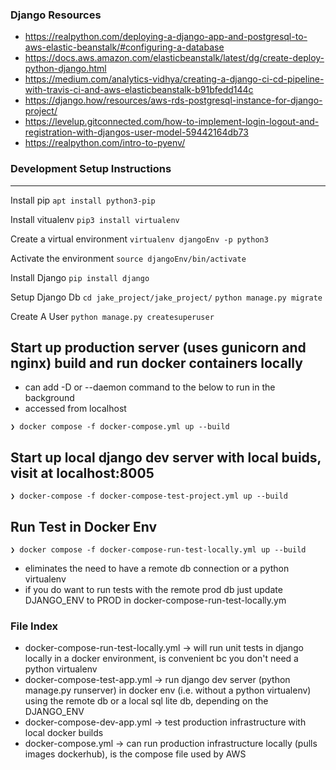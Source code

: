 ### Django Resources
* https://realpython.com/deploying-a-django-app-and-postgresql-to-aws-elastic-beanstalk/#configuring-a-database
* https://docs.aws.amazon.com/elasticbeanstalk/latest/dg/create-deploy-python-django.html
* https://medium.com/analytics-vidhya/creating-a-django-ci-cd-pipeline-with-travis-ci-and-aws-elasticbeanstalk-b91bfedd144c
* https://django.how/resources/aws-rds-postgresql-instance-for-django-project/
* https://levelup.gitconnected.com/how-to-implement-login-logout-and-registration-with-djangos-user-model-59442164db73
* https://realpython.com/intro-to-pyenv/

### Development Setup Instructions
____

Install pip
`apt install python3-pip`

Install vitualenv
`pip3 install virtualenv`

Create a virtual environment
`virtualenv djangoEnv -p python3`

Activate the environment
`source djangoEnv/bin/activate`
 
Install Django
`pip install django`
 
Setup Django Db
`cd jake_project/jake_project/`
`python manage.py migrate`
 
Create A User
`python manage.py createsuperuser`

## Start up production server (uses gunicorn and nginx) build and run docker containers locally
* can add -D or --daemon command to the below to run in the background
* accessed from localhost
```
❯ docker compose -f docker-compose.yml up --build
```

## Start up local django dev server with local buids, visit at localhost:8005
```
❯ docker-compose -f docker-compose-test-project.yml up --build  
```
## Run Test in Docker Env 
```
❯ docker compose -f docker-compose-run-test-locally.yml up --build
```
* eliminates the need to have a remote db connection or a python virtualenv
* if you do want to run tests with the remote prod db just update DJANGO_ENV to PROD in docker-compose-run-test-locally.ym

### File Index
* docker-compose-run-test-locally.yml -> will run unit tests in django locally in a docker environment, is convenient bc you don't need a python virtualenv
* docker-compose-test-app.yml -> run django dev server (python manage.py runserver) in docker env (i.e. without a python virtualenv) using the remote db or a local sql lite db, depending on the DJANGO_ENV
* docker-compose-dev-app.yml -> test production infrastructure with local docker builds
* docker-compose.yml -> can run production infrastructure locally (pulls images dockerhub), is the compose file used by AWS
